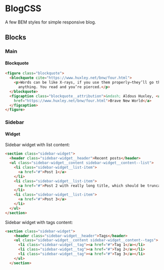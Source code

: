 # BlogCSS

A few BEM styles for simple responsive blog.

## Blocks

### Main

#### Blockquote

```html
<figure class="blockquote">
  <blockquote cite="https://www.huxley.net/bnw/four.html">
    <p>Words can be like X-rays, if you use them properly—they’ll go through
      anything. You read and you’re pierced.</p>
  </blockquote>
  <figcaption class="blockquote__attribution">&mdash; Aldous Huxley, <a
    href="https://www.huxley.net/bnw/four.html">Brave New World</a>
  </figcaption>
</figure>
```

### Sidebar

#### Widget

Sidebar widget with list content:

```html
<section class="sidebar-widget">
  <header class="sidebar-widget__header">Recent posts</header>
  <ul class="sidebar-widget__content sidebar-widget__content--list">
    <li class="sidebar-widget__list-item">
      <a href="#">Post 1</a>
    </li>
    <li class="sidebar-widget__list-item">
      <a href="#">Post 2 with really long title, which should be truncated</a>
    </li>
    <li class="sidebar-widget__list-item">
      <a href="#">Post 3</a>
    </li>
  </ul>
</section>
```

Sidebar widget with tags content:

```html
<section class="sidebar-widget">
    <header class="sidebar-widget__header">Tags</header>
    <ul class="sidebar-widget__content sidebar-widget__content--tags">
      <li class="sidebar-widget__tag"><a href="#">Tag 1</a></li>
      <li class="sidebar-widget__tag"><a href="#">Tag 2</a></li>
      <li class="sidebar-widget__tag"><a href="#">Tag 3</a></li>
    </ul>
  </section>
```

<!-- TODO: add AGPL3.0 logo -->
<!-- TODO: how to build? -->
